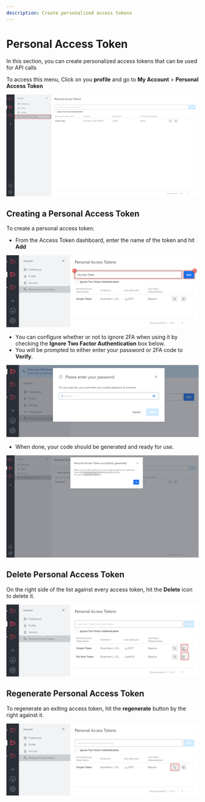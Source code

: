 ```yaml
---
description: Create personalized access tokens
---
```


# Personal Access Token

In this section, you can create personalized access tokens that can be used for API calls

To access this menu, Click on you **profile** and go to **My Account** > **Personal Access Token**

![](<../../../../.gitbook/assets/image (647) (1) (1) (1).png>)

## **Creating a Personal Access Token**

To create a personal access token:

* From the Access Token dashboard, enter the name of the token and hit **Add**

![](<../../../../.gitbook/assets/image (669) (1) (1) (1).png>)

* You can configure whether or not to ignore 2FA when using it by checking the **Ignore Two Factor Authentication** box below.
* You will be prompted to either enter your password or 2FA code to **Verify**.

![](<../../../../.gitbook/assets/image (641) (1) (1) (1).png>)

* When done, your code should be generated and ready for use.

![](<../../../../.gitbook/assets/image (666) (1) (1) (1).png>)

## Delete Personal Access Token

On the right side of the list against every access token, hit the **Delete** icon to delete it.

![](<../../../../.gitbook/assets/image (688) (1) (1).png>)

## Regenerate Personal Access Token

To regenerate an exiting access token, hit the **regenerate** button by the right against it.

![](<../../../../.gitbook/assets/image (636) (1) (1).png>)
